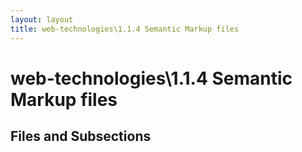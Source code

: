 ```yaml
---
layout: layout
title: web-technologies\1.1.4 Semantic Markup files
---
```


# web-technologies\1.1.4 Semantic Markup files

## Files and Subsections

